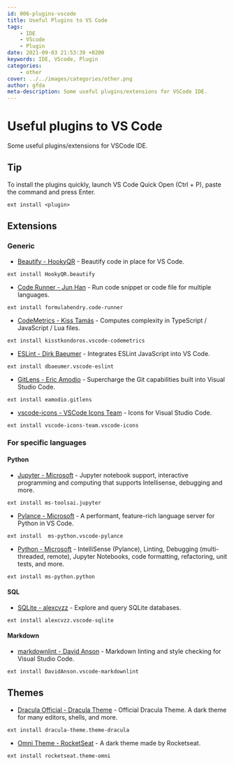 ```yaml
---
id: 006-plugins-vscode
title: Useful Plugins to VS Code
tags: 
    - IDE
    - VScode
    - Plugin
date: 2021-09-03 21:53:39 +0200 
keywords: IDE, VScode, Plugin
categories: 
    - other
cover: ../../images/categories/other.png
author: gfda
meta-description: Some useful plugins/extensions for VSCode IDE.
---
```


# Useful plugins to VS Code

Some useful plugins/extensions for VSCode IDE.

## Tip

To install the plugins quickly, launch VS Code Quick Open (Ctrl + P), paste the command and press Enter.

```shell
ext install <plugin>
```

## Extensions

### Generic

* [Beautify - HookyQR](https://marketplace.visualstudio.com/items?itemName=hookyqr.beautify) - Beautify code in place for VS Code.

```shell
ext install HookyQR.beautify
```

* [Code Runner - Jun Han](https://marketplace.visualstudio.com/items?itemName=formulahendry.code-runner) - Run code snippet or code file for multiple languages.

```shell
ext install formulahendry.code-runner
```

* [CodeMetrics - Kiss Tamás](https://marketplace.visualstudio.com/items?itemName=kisstkondoros.vscode-codemetrics) - Computes complexity in TypeScript / JavaScript / Lua files.

```shell
ext install kisstkondoros.vscode-codemetrics
```

* [ESLint - Dirk Baeumer](https://marketplace.visualstudio.com/items?itemName=dbaeumer.vscode-eslint) - Integrates ESLint JavaScript into VS Code.

```shell
ext install dbaeumer.vscode-eslint
```

* [GitLens - Eric Amodio](https://marketplace.visualstudio.com/items?itemName=eamodio.gitlens) - Supercharge the Git capabilities built into Visual Studio Code.

```shell
ext install eamodio.gitlens
```

* [vscode-icons - VSCode Icons Team](https://marketplace.visualstudio.com/items?itemName=vscode-icons-team.vscode-icons) - Icons for Visual Studio Code.

```shell
ext install vscode-icons-team.vscode-icons
```

### For specific languages

#### Python

* [Jupyter - Microsoft](https://marketplace.visualstudio.com/items?itemName=ms-toolsai.jupyter) - Jupyter notebook support, interactive programming and computing that supports Intellisense, debugging and more.

```shell
ext install ms-toolsai.jupyter
```

* [Pylance - Microsoft](https://marketplace.visualstudio.com/items?itemName=ms-python.vscode-pylance) - A performant, feature-rich language server for Python in VS Code.

```shell
ext install  ms-python.vscode-pylance
```

* [Python - Microsoft](https://marketplace.visualstudio.com/items?itemName=ms-python.python) - IntelliSense (Pylance), Linting, Debugging (multi-threaded, remote), Jupyter Notebooks, code formatting, refactoring, unit tests, and more.

```shell
ext install ms-python.python
```

#### SQL

* [SQLite - alexcvzz](https://marketplace.visualstudio.com/items?itemName=alexcvzz.vscode-sqlite) - Explore and query SQLite databases.

```shell
ext install alexcvzz.vscode-sqlite
```

#### Markdown

* [markdownlint - David Anson](https://marketplace.visualstudio.com/items?itemName=davidanson.vscode-markdownlint) - Markdown linting and style checking for Visual Studio Code.

```shell
ext install DavidAnson.vscode-markdownlint
```

## Themes

* [Dracula Official - Dracula Theme](https://marketplace.visualstudio.com/items?itemName=dracula-theme.theme-dracula) - Official Dracula Theme. A dark theme for many editors, shells, and more.

```shell
ext install dracula-theme.theme-dracula
```

* [Omni Theme - RocketSeat](https://marketplace.visualstudio.com/items?itemName=rocketseat.theme-omni) - A dark theme made by Rocketseat.

```shell
ext install rocketseat.theme-omni
```

